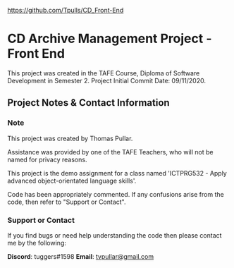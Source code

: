 <https://github.com/Tpulls/CD_Front-End>
# CD Archive Management Project - Front End

This project was created in the TAFE Course, Diploma of Software Development in Semester 2.
Project Initial Commit Date: 09/11/2020.

## Project Notes & Contact Information

### Note

This project was created by Thomas Pullar.

Assistance was provided by one of the TAFE Teachers, who will not be named for privacy reasons.

This project is the demo assignment for a class named 'ICTPRG532 - Apply advanced object-orientated language skills'. 

Code has been appropriately commented. If any confusions arise from the code, then refer to "Support or Contact".

### Support or Contact

If you find bugs or need help understanding the code then please contact me by the following:

**Discord**: tuggers#1598
**Email**: tvpullar@gmail.com
